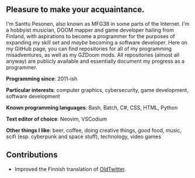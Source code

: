 ## Pleasure to make your acquaintance.

I'm Santtu Pesonen, also known as MFG38 in some parts of the Internet. I'm a hobbyist musician, DOOM mapper and game developer hailing from Finland, with aspirations to become a programmer for the purposes of expanding my skill set and *maybe* becoming a software developer. Here on my GitHub page, you can find repositories for all of my programming misadventures, as well as my GZDoom mods. All repositories (almost all anyway) are publicly available and essentially document my progress as a programmer.

**Programming since**: 2011-ish

**Particular interests**: computer graphics, cybersecurity, game development, software development

**Known programming languages**: Bash, Batch, C#, CSS, HTML, Python

**Text editor of choice**: Neovim, VSCodium

**Other things I like**: beer, coffee, doing creative things, good food, music, scifi (esp. cyberpunk and space stuff), technology, video games

## Contributions

* Improved the Finnish translation of [OldTwitter](https://github.com/dimdenGD/OldTwitter).

